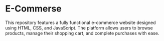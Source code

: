 # E-Commerse
This repository features a fully functional e-commerce website designed using HTML, CSS, and JavaScript. The platform allows users to browse products, manage their shopping cart, and complete purchases with ease.
